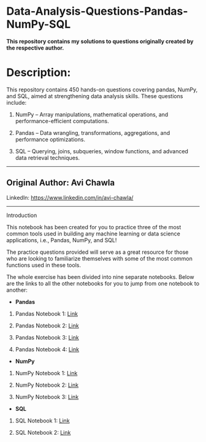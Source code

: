 # Data-Analysis-Questions-Pandas-NumPy-SQL
**This repository contains my solutions to questions originally created by the respective author.**
# Description:
This repository contains 450 hands-on questions covering pandas, NumPy, and SQL, aimed at strengthening data analysis skills. These questions include:

1. NumPy – Array manipulations, mathematical operations, and performance-efficient computations.

2. Pandas – Data wrangling, transformations, aggregations, and performance optimizations.

3. SQL – Querying, joins, subqueries, window functions, and advanced data retrieval techniques.

---
## Original Author: Avi Chawla

LinkedIn: https://www.linkedin.com/in/avi-chawla/

---
Introduction

This notebook has been created for you to practice three of the most common tools used in building any machine learning or data science applications, i.e., Pandas, NumPy, and SQL!

The practice questions provided will serve as a great resource for those who are looking to familiarize themselves with some of the most common functions used in these tools. 

The whole exercise has been divided into nine separate notebooks. Below are the links to all the other notebooks for you to jump from one notebook to another:
- **Pandas**

1. Pandas Notebook 1: [Link](https://deepnote.com/workspace/avi-chawla-695b-aee6f4ef-2d50-4fb6-9ef2-20ee1022995a/project/Pandas-Notebook-1-d693ac55-6455-40cf-ae34-867c6a02014e/notebook/6449493c84734151b11f4b6871f045d2#99f75bf946d04b9bb1daa9e14c2cfea9) 
2. Pandas Notebook 2: [Link](https://deepnote.com/workspace/avi-chawla-695b-aee6f4ef-2d50-4fb6-9ef2-20ee1022995a/project/Pandas-Notebook-employee-dataset-7e3b6755-5d4b-464b-9b75-9c84667ae3bd/notebook/notebook-0de50f3b70834570b13b651dde44c491) 

3. Pandas Notebook 3: [Link](https://deepnote.com/workspace/avi-chawla-695b-aee6f4ef-2d50-4fb6-9ef2-20ee1022995a/project/Pandas-Notebook-employee-part-2-adc5a3ee-5f61-4725-8e46-ccb07899acfc/notebook/notebook-78e3faf901da4f14881ef24e41c80bf6) 

4. Pandas Notebook 4: [Link](https://deepnote.com/workspace/avi-chawla-695b-aee6f4ef-2d50-4fb6-9ef2-20ee1022995a/project/Pandas-after-employee-f84e02a1-fb6a-428e-af90-8dd99855749a/notebook/notebook-134ac20c38ef45e5a4432abd638e6c2e) 

- **NumPy**

1. NumPy Notebook 1: [Link](https://deepnote.com/workspace/avi-chawla-695b-aee6f4ef-2d50-4fb6-9ef2-20ee1022995a/project/Numpy-part-1-9b9979f2-b708-4292-b466-3d0157564c91/notebook/notebook-07232b5ebafe49b198a9c55c553414f1) 

2. NumPy Notebook 2: [Link](https://deepnote.com/workspace/avi-chawla-695b-aee6f4ef-2d50-4fb6-9ef2-20ee1022995a/project/NumPy-Notebook-2-4456411e-2ddd-426d-8027-4881080027db/notebook/notebook-988aba30f33a45a3861adc4f6a6f338c)  

3. NumPy Notebook 3: [Link](https://deepnote.com/workspace/avi-chawla-695b-aee6f4ef-2d50-4fb6-9ef2-20ee1022995a/project/NumPy-Notebook-3-e6587114-b580-4249-b599-540de859e603/notebook/notebook-bb52759ea3f542eaaed9958b5df9c34b)

- **SQL**

1. SQL Notebook 1: [Link](https://deepnote.com/workspace/avi-chawla-695b-aee6f4ef-2d50-4fb6-9ef2-20ee1022995a/project/SQL-Notebook-1-eac9d782-a9b1-4e84-a1f9-af14080a6121/notebook/notebook-697f04297c664d02901db0f85431512e) 

2. SQL Notebook 2: [Link](https://deepnote.com/workspace/avi-chawla-695b-aee6f4ef-2d50-4fb6-9ef2-20ee1022995a/project/SQL-Notebook-2-1914b214-be03-44a1-be63-ad99e98be639/notebook/notebook-e549236b988c42a5b53126a7ebb98127)
